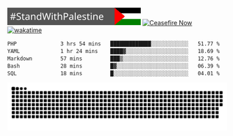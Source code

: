 <a href="#">
<!--     <img src="https://media1.giphy.com/media/L0C3eo0XgklO7iqXRC/source.gif" width="100" height="60"/> -->
</a>

[![github](https://raw.githubusercontent.com/saedyousef/StandWithPalestine/main/badges/flat/StandWithPalestine.svg)](https://github.com/saedyousef/StandWithPalestine)
[![Ceasefire Now](https://badge.techforpalestine.org/default)](https://techforpalestine.org/learn-more)
[![wakatime](https://wakatime.com/badge/user/03bf07e2-4c78-4826-8603-8922f0241061.svg)](https://wakatime.com/@03bf07e2-4c78-4826-8603-8922f0241061)
<!-- [![committers.top badge](https://user-badge.committers.top/jordan_private/saedyousef.svg)](https://user-badge.committers.top/jordan_private/saedyousef) -->

<!-- ![Profile Views](https://visitor-badge.glitch.me/badge?page_id=saedyousef.saedyousef&left_color=grey&right_color=blue&left_text=👀+Profile+Views) -->



<!-- <img src="https://github-readme-stats.vercel.app/api?username=saedyousef&show_icons=true&count_private=true" width="100%" /> --> 

<!--START_SECTION:waka-->

```txt
PHP              3 hrs 54 mins   █████████████░░░░░░░░░░░░   51.77 %
YAML             1 hr 24 mins    ████▓░░░░░░░░░░░░░░░░░░░░   18.69 %
Markdown         57 mins         ███▒░░░░░░░░░░░░░░░░░░░░░   12.76 %
Bash             28 mins         █▓░░░░░░░░░░░░░░░░░░░░░░░   06.39 %
SQL              18 mins         █░░░░░░░░░░░░░░░░░░░░░░░░   04.01 %
```

<!--END_SECTION:waka-->
    
![github contribution grid snake animation](https://raw.githubusercontent.com/saedyousef/saedyousef/output/github-contribution-grid-snake.svg)

<!-- <div align="center">
    <a href='https://ko-fi.com/X8X4DZ9YG' target='_blank'><img height='36' style='display:flex;border:0px;height:36px;margin:auto;left:50%' src='https://cdn.ko-fi.com/cdn/kofi2.png?v=3' border='0' alt='Buy Me a Coffee at ko-fi.com' /></a>
</div> -->
